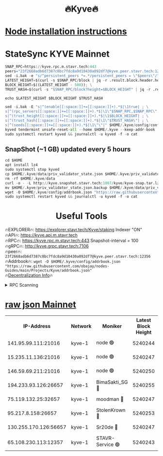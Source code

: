 <h1 align="center"> 🔥Kyve🔥</h1>

[Node installation instructions](https://github.com/obajay/nodes-Guides/tree/main/Projects/Kyve)
=
# StateSync KYVE Mainnet
```python
SNAP_RPC=https://kyve.rpc.m.stavr.tech:443
peers="23f2668adb6d7387c8bc7fdc8a9d10430a092df7@kyve.peer.stavr.tech:12356"
sed -i.bak -e "s/^persistent_peers *=.*/persistent_peers = \"$peers\"/" $HOME/.kyve/config/config.toml
LATEST_HEIGHT=$(curl -s $SNAP_RPC/block | jq -r .result.block.header.height); \
BLOCK_HEIGHT=$((LATEST_HEIGHT - 500)); \
TRUST_HASH=$(curl -s "$SNAP_RPC/block?height=$BLOCK_HEIGHT" | jq -r .result.block_id.hash)

echo $LATEST_HEIGHT $BLOCK_HEIGHT $TRUST_HASH

sed -i.bak -E "s|^(enable[[:space:]]+=[[:space:]]+).*$|\1true| ; \
s|^(rpc_servers[[:space:]]+=[[:space:]]+).*$|\1\"$SNAP_RPC,$SNAP_RPC\"| ; \
s|^(trust_height[[:space:]]+=[[:space:]]+).*$|\1$BLOCK_HEIGHT| ; \
s|^(trust_hash[[:space:]]+=[[:space:]]+).*$|\1\"$TRUST_HASH\"| ; \
s|^(seeds[[:space:]]+=[[:space:]]+).*$|\1\"\"|" $HOME/.kyve/config/config.toml
kyved tendermint unsafe-reset-all --home $HOME/.kyve --keep-addr-book
sudo systemctl restart kyved && journalctl -u kyved -f -o cat
```

## SnapShot (~1 GB) updated every 5 hours
```python
cd $HOME
apt install lz4
sudo systemctl stop kyved
cp $HOME/.kyve/data/priv_validator_state.json $HOME/.kyve/priv_validator_state.json.backup
rm -rf $HOME/.kyve/data
curl -o - -L http://kyve.snapshot.stavr.tech:1007/kyve/kyve-snap.tar.lz4 | lz4 -c -d - | tar -x -C $HOME/.kyve --strip-components 2
mv $HOME/.kyve/priv_validator_state.json.backup $HOME/.kyve/data/priv_validator_state.json
wget -O $HOME/.kyve/config/addrbook.json "https://raw.githubusercontent.com/obajay/nodes-Guides/main/Projects/Kyve/addrbook.json"
sudo systemctl restart kyved && journalctl -u kyved -f -o cat
```

<h1 align="center"> Useful Tools</h1>

🔥EXPLORER🔥:     https://explorer.stavr.tech/Kyve/staking        Indexer "ON" \
🔥API🔥: 			 		https://kyve.api.m.stavr.tech \
🔥RPC🔥:          https://kyve.rpc.m.stavr.tech:443	              Snapshot-interval = 100 \
🔥gRPC🔥:         http://kyve.grpc.stavr.tech:7106 \
🔥peer🔥:					`23f2668adb6d7387c8bc7fdc8a9d10430a092df7@kyve.peer.stavr.tech:12356` \
🔥Addrbook🔥:    ```wget -O $HOME/.kyve/config/addrbook.json "https://raw.githubusercontent.com/obajay/nodes-Guides/main/Projects/Kyve/addrbook.json"``` \
🔥[Decentralization Info](https://github.com/obajay/StateSync-snapshots/tree/main/Projects/Kyve/Decentralization)🔥

<details>
<summary>RPC Scanning</summary>

<h2 align="center"> We scan nodes in real time every 4 hours. And we provide the final result of RPC endpoints.
We cannot influence the operation of these nodes in any way. </h2>


```python
If Voting Power is higher than 0 --> then the Node is a validator of the network and may be subject to attack and be a potential threat to the chain.
```
```python
We marked such validators with a red symbol
```

</details>

[raw json Mainnet](https://rpc-check.kyvem.stavr.tech/kyvem/rpc-kyvem-result.json)
=



<table><tr><th>IP-Address</th><th>Network</th><th>Moniker</th><th>Latest Block Height</th><th>Earliest Block Height</th><th>Catching Up</th><th>Tx Index</th><th>Voting Power</th><th>Scan Time</th></tr><tr><td>141.95.99.111:21016</td><td>kyve-1</td><td>node 🟢</td><td>5240244</td><td>1</td><td>False</td><td>off</td><td>0</td><td>2024-03-06T09:47:26.079931201UTC</td></tr><tr><td>15.235.11.136:21016</td><td>kyve-1</td><td>node 🟢</td><td>5240247</td><td>1</td><td>False</td><td>off</td><td>0</td><td>2024-03-06T09:47:40.958940760UTC</td></tr><tr><td>146.59.69.211:21016</td><td>kyve-1</td><td>node 🟢</td><td>5240250</td><td>1</td><td>False</td><td>off</td><td>0</td><td>2024-03-06T09:48:00.472404916UTC</td></tr><tr><td>194.233.93.126:26657</td><td>kyve-1</td><td>BimaSakti_SG 🔴</td><td>5240255</td><td>2646001</td><td>False</td><td>off</td><td>651</td><td>2024-03-06T09:48:30.330272544UTC</td></tr><tr><td>75.119.132.25:32657</td><td>kyve-1</td><td>moodman 🔴</td><td>5240247</td><td>5140247</td><td>False</td><td>off</td><td>6865</td><td>2024-03-06T09:47:43.822185537UTC</td></tr><tr><td>95.217.8.158:26657</td><td>kyve-1</td><td>StolenKrown 🔴</td><td>5240253</td><td>5193501</td><td>False</td><td>on</td><td>2499</td><td>2024-03-06T09:48:19.200074626UTC</td></tr><tr><td>130.255.170.126:56657</td><td>kyve-1</td><td>Sr20de 🔴</td><td>5240247</td><td>5217201</td><td>False</td><td>off</td><td>5956</td><td>2024-03-06T09:47:41.336191181UTC</td></tr><tr><td>65.108.230.113:12357</td><td>kyve-1</td><td>STAVR-Service 🟢</td><td>5240243</td><td>5239001</td><td>False</td><td>on</td><td>0</td><td>2024-03-06T09:47:19.725688932UTC</td></tr></table>
